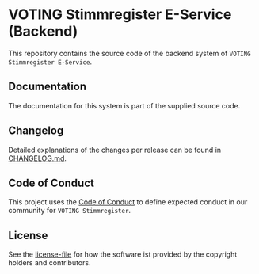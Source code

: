 # VOTING Stimmregister E-Service (Backend)

This repository contains the source code of the backend system of `VOTING Stimmregister E-Service`.

## Documentation

The documentation for this system is part of the supplied source code.

## Changelog

Detailed explanations of the changes per release can be found in  [CHANGELOG.md](./CHANGELOG.md).

## Code of Conduct

This project uses the [Code of Conduct](./CODE_OF_CONDUCT.md) to define expected conduct in our community for `VOTING Stimmregister`.

## License

See the [license-file](./LICENSE) for how the software ist provided by the copyright holders and contributors.
